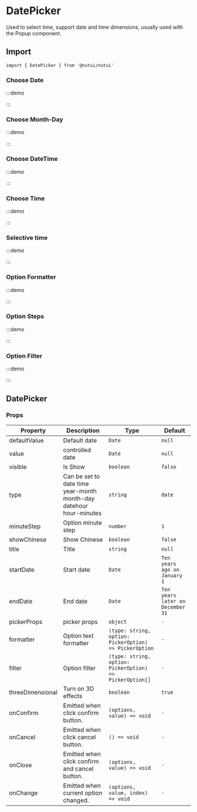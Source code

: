 # DatePicker

Used to select time, support date and time dimensions, usually used with the Popup component.

## Import

```tsx
import { DatePicker } from '@nutui/nutui'
```

### Choose Date

:::demo

<CodeBlock src='h5/demo1.tsx'></CodeBlock>

:::

### Choose Month-Day

:::demo

<CodeBlock src='h5/demo2.tsx'></CodeBlock>

:::

### Choose DateTime

:::demo

<CodeBlock src='h5/demo3.tsx'></CodeBlock>

:::

### Choose Time

:::demo

<CodeBlock src='h5/demo4.tsx'></CodeBlock>

:::

### Selective time

:::demo

<CodeBlock src='h5/demo5.tsx'></CodeBlock>

:::

### Option Formatter

:::demo

<CodeBlock src='h5/demo6.tsx'></CodeBlock>

:::

### Option Steps

:::demo

<CodeBlock src='h5/demo7.tsx'></CodeBlock>

:::

### Option Filter

:::demo

<CodeBlock src='h5/demo8.tsx'></CodeBlock>

:::

## DatePicker

### Props

| Property | Description | Type | Default |
| --- | --- | --- | --- |
| defaultValue | Default date | `Date` | `null` |
| value | controlled date | `Date` | `null` |
| visible | Is Show | `boolean` | `false` |
| type | Can be set to date time year-month month-day datehour hour-minutes | `string` | `date` |
| minuteStep | Option minute step | `number` | `1` |
| showChinese | Show Chinese | `boolean` | `false` |
| title | Title | `string` | `null` |
| startDate | Start date | `Date` | `Ten years ago on January 1` |
| endDate | End date | `Date` | `Ten years later on December 31` |
| pickerProps | picker props | `object` | `-` |
| formatter | Option text formatter | `(type: string, option: PickerOption) => PickerOption` | `-` |
| filter | Option filter | `(type: string, option: PickerOption) => PickerOption[]` | `-` |
| threeDimensional | Turn on 3D effects | `boolean` | `true` |
| onConfirm | Emitted when click confirm button. | `(options, value) => void` | `-` |
| onCancel | Emitted when click cancel button. | `() => void` | `-` |
| onClose | Emitted when click confirm and cancel button. | `(options, value) => void` | `-` |
| onChange | Emitted when current option changed. | `(options, value, index) => void` | `-` |
